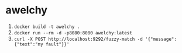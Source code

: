 awelchy
=======

1. `docker build -t awelchy .`
2. `docker run --rm -d -p8080:8080 awelchy:latest`
3. `curl -X POST http://localhost:9292/fuzzy-match -d '{"message":{"text":"my fault"}}'`
